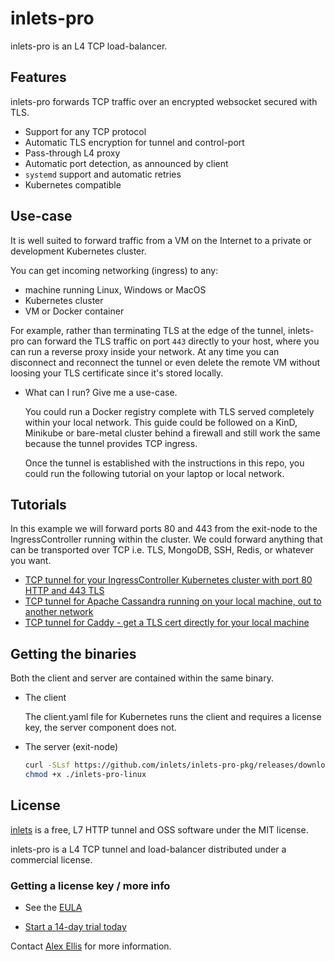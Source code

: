 # inlets-pro

inlets-pro is an L4 TCP load-balancer.

## Features

inlets-pro forwards TCP traffic over an encrypted websocket secured with TLS.

* Support for any TCP protocol
* Automatic TLS encryption for tunnel and control-port
* Pass-through L4 proxy
* Automatic port detection, as announced by client
* `systemd` support and automatic retries
* Kubernetes compatible

## Use-case
 
It is well suited to forward traffic from a VM on the Internet to a private or development Kubernetes cluster.

You can get incoming networking (ingress) to any:

* machine running Linux, Windows or MacOS
* Kubernetes cluster
* VM or Docker container

For example, rather than terminating TLS at the edge of the tunnel, inlets-pro can forward the TLS traffic on port `443` directly to your host, where you can run a reverse proxy inside your network. At any time you can disconnect and reconnect the tunnel or even delete the remote VM without loosing your TLS certificate since it's stored locally.

* What can I run? Give me a use-case.

    You could run a Docker registry complete with TLS served completely within your local network. This guide could be followed on a KinD, Minikube or bare-metal cluster behind a firewall and still work the same because the tunnel provides TCP ingress.
    
    Once the tunnel is established with the instructions in this repo, you could run the following tutorial on your laptop or local network.

## Tutorials

In this example we will forward ports 80 and 443 from the exit-node to the IngressController running within the cluster. We could forward anything that can be transported over TCP i.e. TLS, MongoDB, SSH, Redis, or whatever you want.

* [TCP tunnel for your IngressController Kubernetes cluster with port 80 HTTP and 443 TLS](docs/ingress-tutorial.md)
* [TCP tunnel for Apache Cassandra running on your local machine, out to another network](docs/cassandra-tutorial.md)
* [TCP tunnel for Caddy - get a TLS cert directly for your local machine](docs/caddy-tutorial.md)

## Getting the binaries

Both the client and server are contained within the same binary.

* The client
    
    The client.yaml file for Kubernetes runs the client and requires a license key, the server component does not.

* The server (exit-node)

    ```sh
    curl -SLsf https://github.com/inlets/inlets-pro-pkg/releases/download/0.4.0/inlets-pro-linux > inlets-pro-linux
    chmod +x ./inlets-pro-linux
    ```

## License

[inlets](https://inlets.dev) is a free, L7 HTTP tunnel and OSS software under the MIT license.

inlets-pro is a L4 TCP tunnel and load-balancer distributed under a commercial license.

### Getting a license key / more info

* See the [EULA](EULA.md)

* [Start a 14-day trial today](https://docs.google.com/forms/d/e/1FAIpQLScfNQr1o_Ctu_6vbMoTJ0xwZKZ3Hszu9C-8GJGWw1Fnebzz-g/viewform?usp=sf_link)

Contact [Alex Ellis](mailto:alex@openfaas.com) for more information.
